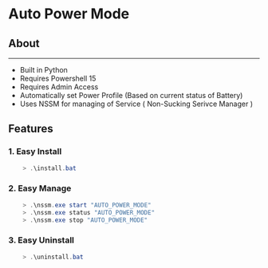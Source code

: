 # **Auto Power Mode**

## **About**
--- 
* Built in Python
* Requires Powershell 15
* Requires Admin Access
* Automatically set Power Profile (Based on current status of Battery)
* Uses NSSM for managing of Service ( Non-Sucking Serivce Manager )

## **Features**

### 1. Easy Install
```ps1
    > .\install.bat
```

### 2. Easy Manage
```ps1
    > .\nssm.exe start "AUTO_POWER_MODE"
    > .\nssm.exe status "AUTO_POWER_MODE"
    > .\nssm.exe stop "AUTO_POWER_MODE"
```

### 3. Easy Uninstall
```ps1
    > .\uninstall.bat
```